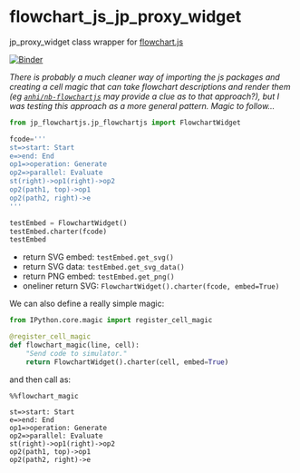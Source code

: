 # flowchart_js_jp_proxy_widget
jp_proxy_widget class wrapper for [flowchart.js](https://flowchart.js.org/)

[![Binder](https://mybinder.org/badge_logo.svg)](https://mybinder.org/v2/gh/innovationOUtside/flowchart_js_jp_proxy_widget/master)

*There is probably a much cleaner way of importing the js packages and creating a cell magic that can take flowchart descriptions and render them (eg [`anhi/nb-flowchartjs`](https://github.com/anhi/nb-flowchartjs) may provide a clue as to that approach?), but I was testing this approach as a more general pattern. Magic to follow...*

```python
from jp_flowchartjs.jp_flowchartjs import FlowchartWidget

fcode='''
st=>start: Start
e=>end: End
op1=>operation: Generate
op2=>parallel: Evaluate
st(right)->op1(right)->op2
op2(path1, top)->op1
op2(path2, right)->e
'''

testEmbed = FlowchartWidget()
testEmbed.charter(fcode)
testEmbed
```

- return SVG embed: `testEmbed.get_svg()`
- return SVG data: `testEmbed.get_svg_data()`
- return PNG embed: `testEmbed.get_png()`
- oneliner return SVG: `FlowchartWidget().charter(fcode, embed=True)`

We can also define a really simple magic:

```python
from IPython.core.magic import register_cell_magic

@register_cell_magic
def flowchart_magic(line, cell):
    "Send code to simulator."
    return FlowchartWidget().charter(cell, embed=True)
 ```

and then call as:

```
%%flowchart_magic

st=>start: Start
e=>end: End
op1=>operation: Generate
op2=>parallel: Evaluate
st(right)->op1(right)->op2
op2(path1, top)->op1
op2(path2, right)->e
```
